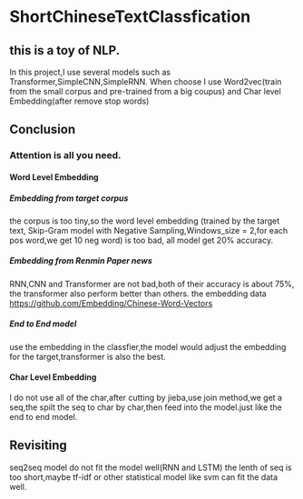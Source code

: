 # ShortChineseTextClassfication
## this is a toy of NLP.
In this project,I use several models such as Transformer,SimpleCNN,SimpleRNN.
When choose I use Word2vec(train from the small corpus and pre-trained from a big coupus) and Char level Embedding(after remove stop words)

## Conclusion
### Attention is all you need.

#### Word Level Embedding
##### Embedding from target corpus
the corpus is too tiny,so the word level embedding (trained by the target text, Skip-Gram model with Negative Sampling,Windows_size = 2,for each pos word,we get 10 neg word) is too bad, all model get 20% accuracy.

##### Embedding from Renmin Paper news
RNN,CNN and Transformer are not bad,both of their accuracy is about 75%, the transformer also perform better than others.
the embedding data https://github.com/Embedding/Chinese-Word-Vectors

##### End to End model
use the embedding in the classfier,the model would adjust the embedding for the target,transformer is also the best.

#### Char Level Embedding
I do not use all of the char,after cutting by jieba,use join method,we get a seq,the spilt the seq to char by char,then feed into the model.just like the end to end model.

## Revisiting
seq2seq model do not fit the model well(RNN and LSTM)
the lenth of seq is too short,maybe tf-idf or other statistical model like svm can fit the data well.
